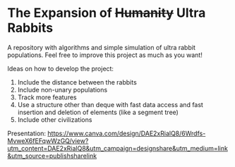 # The Expansion of ~~Humanity~~ Ultra Rabbits
A repository with algorithms and simple simulation of ultra rabbit populations. Feel free to improve this project as much as you want!

Ideas on how to develop the project:
1. Include the distance between the rabbits
2. Include non-unary populations
3. Track more features
4. Use a structure other than deque with fast data access and fast insertion and deletion of elements (like a segment tree)
5. Include other civilizations

Presentation: https://www.canva.com/design/DAE2xRialQ8/6Wrdfs-MvweX6fEFqwWzGQ/view?utm_content=DAE2xRialQ8&utm_campaign=designshare&utm_medium=link&utm_source=publishsharelink
